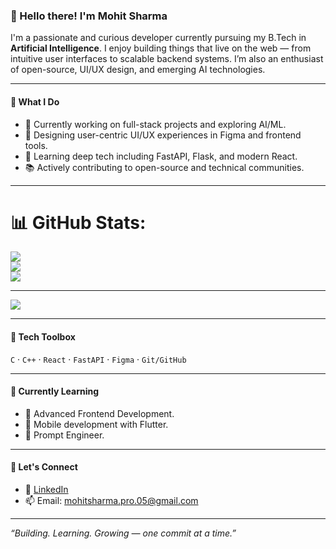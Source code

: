 ### 👋 Hello there! I'm Mohit Sharma

I'm a passionate and curious developer currently pursuing my B.Tech in **Artificial Intelligence**. I enjoy building things that live on the web — from intuitive user interfaces to scalable backend systems. I’m also an enthusiast of open-source, UI/UX design, and emerging AI technologies.

---

#### 🚀 What I Do

- 🔭 Currently working on full-stack projects and exploring AI/ML.
- 🎨 Designing user-centric UI/UX experiences in Figma and frontend tools.
- 🧠 Learning deep tech including FastAPI, Flask, and modern React.
- 📚 Actively contributing to open-source and technical communities.

---

# 📊 GitHub Stats:
![](https://github-readme-stats.vercel.app/api?username=mohitsharma1305&theme=dark&hide_border=false&include_all_commits=false&count_private=false)<br/>
![](https://nirzak-streak-stats.vercel.app/?user=mohitsharma1305&theme=dark&hide_border=false)<br/>
![](https://github-readme-stats.vercel.app/api/top-langs/?username=mohitsharma1305&theme=dark&hide_border=false&include_all_commits=false&count_private=false&layout=compact)

---
[![](https://visitcount.itsvg.in/api?id=mohitsharma1305&icon=0&color=0)](https://visitcount.itsvg.in)

<!-- Proudly created with GPRM ( https://gprm.itsvg.in ) -->

---

#### 🧰 Tech Toolbox

`C` · `C++` · `React` ·  `FastAPI` · `Figma`  · `Git/GitHub`

---

#### 🌱 Currently Learning

- 📌 Advanced Frontend Development.
- 📱 Mobile development with Flutter.
- 🧠 Prompt Engineer.

---

#### 💬 Let's Connect

- 💼 [LinkedIn](https://www.linkedin.com/)  
- 📫 Email: mohitsharma.pro.05@gmail.com

---

_“Building. Learning. Growing — one commit at a time.”_
